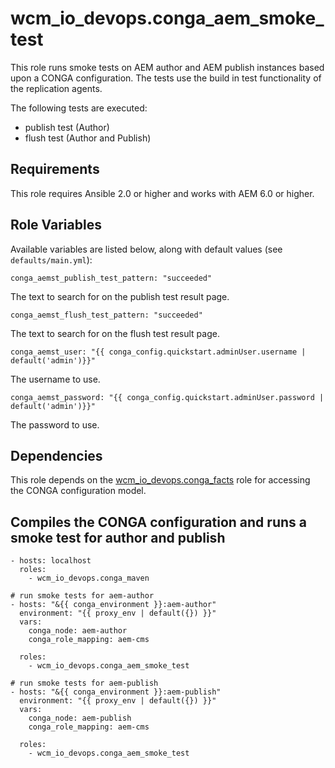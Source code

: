 # wcm_io_devops.conga_aem_smoke_test

This role runs smoke tests on AEM author and AEM publish instances based
upon a CONGA configuration. The tests use the build in test
functionality of the replication agents.

The following tests are executed:
* publish test (Author)
* flush test (Author and Publish)

## Requirements

This role requires Ansible 2.0 or higher and works with AEM 6.0 or
higher.

## Role Variables

Available variables are listed below, along with default values (see `defaults/main.yml`):

    conga_aemst_publish_test_pattern: "succeeded"

The text to search for on the publish test result page.

    conga_aemst_flush_test_pattern: "succeeded"

The text to search for on the flush test result page.

    conga_aemst_user: "{{ conga_config.quickstart.adminUser.username | default('admin')}}"

The username to use.
    
    conga_aemst_password: "{{ conga_config.quickstart.adminUser.password | default('admin')}}"

The password to use.

## Dependencies

This role depends on the
[wcm_io_devops.conga_facts](https://github.com/wcm-io-devops/ansible-conga-facts) role
for accessing the CONGA configuration model.

## Compiles the CONGA configuration and runs a smoke test for author and publish

    - hosts: localhost
	  roles:
	    - wcm_io_devops.conga_maven
	
	# run smoke tests for aem-author
    - hosts: "&{{ conga_environment }}:aem-author"
      environment: "{{ proxy_env | default({}) }}"
      vars:
        conga_node: aem-author
        conga_role_mapping: aem-cms
    
      roles:
        - wcm_io_devops.conga_aem_smoke_test
    
    # run smoke tests for aem-publish
    - hosts: "&{{ conga_environment }}:aem-publish"
      environment: "{{ proxy_env | default({}) }}"
      vars:
        conga_node: aem-publish
        conga_role_mapping: aem-cms
    
      roles:
        - wcm_io_devops.conga_aem_smoke_test
